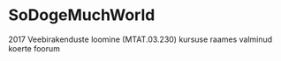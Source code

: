 # SoDogeMuchWorld

2017 Veebirakenduste loomine (MTAT.03.230) kursuse raames valminud koerte foorum
